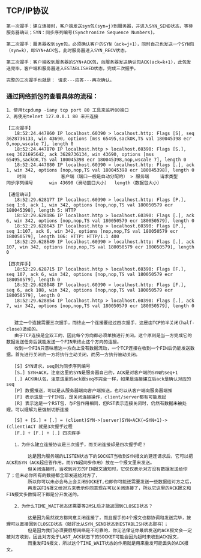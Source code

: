 
## TCP/IP协议
 
    第一次握手：建立连接时，客户端发送syn包(syn=j)到服务器，并进入SYN_SEND状态，等待服务器确认；SYN：同步序列编号(Synchronize Sequence Numbers)。
 
    第二次握手：服务器收到syn包，必须确认客户的SYN（ack=j+1），同时自己也发送一个SYN包（syn=k），即SYN+ACK包，此时服务器进入SYN_RECV状态。
 
    第三次握手：客户端收到服务器的SYN+ACK包，向服务器发送确认包ACK(ack=k+1)，此包发送完毕，客户端和服务器进入ESTABLISHED状态，完成三次握手。
 
    完整的三次握手也就是： 请求---应答---再次确认。
 
### 通过网络抓包的查看具体的流程：
    1、使用tcpdump -iany tcp port 80 工具来监听80端口
    2、再使用telnet 127.0.0.1 80 来开连接
 
    【三次握手】
       18:52:24.447860 IP localhost.60390 > localhost.http: Flags [S], seq 3628736133, win 43690, options [mss 65495,sackOK,TS val 180045398 ecr 0,nop,wscale 7], length 0
       18:52:24.447870 IP localhost.http > localhost.60390: Flags [S.], seq 3621695642, ack 3628736134, win 43690, options [mss 65495,sackOK,TS val 180045398 ecr 180045398,nop,wscale 7], length 0
       18:52:24.447880 IP localhost.60390 > localhost.http: Flags [.], ack 1, win 342, options [nop,nop,TS val 180045398 ecr 180045398], length 0
        时间             客户端（端口一般是自动分配的） > 服务端    请求类型     同步序列编号      win 43690（滑动窗口大小）  length（数据包大小）
 
    【通信确认】
       18:52:29.628177 IP localhost.60390 > localhost.http: Flags [P.], seq 1:6, ack 1, win 342, options [nop,nop,TS val 180050579 ecr 180045398], length 5: HTTP
       18:52:29.628186 IP localhost.http > localhost.60390: Flags [.], ack 6, win 342, options [nop,nop,TS val 180050579 ecr 180050579], length 0
       18:52:29.628643 IP localhost.http > localhost.60390: Flags [P.], seq 1:107, ack 6, win 342, options [nop,nop,TS val 180050579 ecr 180050579], length 106: HTTP: HTTP/1.1 400
       18:52:29.628649 IP localhost.60390 > localhost.http: Flags [.], ack 107, win 342, options [nop,nop,TS val 180050579 ecr 180050579], length 0
 
    【四次挥手】
       18:52:29.628715 IP localhost.http > localhost.60390: Flags [F.], seq 107, ack 6, win 342, options [nop,nop,TS val 180050579 ecr 180050579], length 0
       18:52:29.628848 IP localhost.60390 > localhost.http: Flags [F.], seq 6, ack 108, win 342, options [nop,nop,TS val 180050579 ecr 180050579], length 0
       18:52:29.628854 IP localhost.http > localhost.60390: Flags [.], ack 7, win 342, options [nop,nop,TS val 180050579 ecr 180050579], length 0
 
 
       建立一个连接需要三次握手，而终止一个连接要经过四次握手，这是由TCP的半关闭(half-close)造成的。
       由于TCP连接是全双工的，因此每个方向都必须单独进行关闭。这个原则是当一方完成它的数据发送任务后就能发送一个FIN来终止这个方向的连接。
       收到一个FIN只意味着这一方向上没有数据流动，一个TCP连接在收到一个FIN后仍能发送数据。首先进行关闭的一方将执行主动关闭，而另一方执行被动关闭。
 
       [S] SYN请求，seq则为同步序列编号
       [S.] SYN+ACK，注意这里的SYN是服务器自己的，ACK是对客户端的SYN的seq+1
       [.] ACK确认包，注意这里的ack跟seq不完全一样，如果是连接建立后ack是确认对应的seq
       [P] 数据推送，可以是从服务器端向客户端推送，也可以从客户端向服务器端推
       [F] 表示这是一个FIN包，是关闭连接操作，client/server都有可能发起
       [R] 表示这是一个RST包，与F包作用相同，但RST表示连接关闭时，仍然有数据未被处理。可以理解为是强制切断连接
 
       [S] + [S.] + [.] = (client)SYN->(server)SYN+ACK(=SYN+1)->(client)ACT 就是3次握手过程
       [F.] + [F.] + [.] 四次挥手
 
       1．为什么建立连接协议是三次握手，而关闭连接却是四次握手呢？
            
            这是因为服务端的LISTEN状态下的SOCKET当收到SYN报文的建连请求后，它可以把ACK和SYN（ACK起应答作用，而SYN起同步作用）放在一个报文里来发送。
            但关闭连接时，当收到对方的FIN报文通知时，它仅仅表示对方没有数据发送给你了；但未必你所有的数据都全部发送给对方了，
            所以你可以未必会马上会关闭SOCKET,也即你可能还需要发送一些数据给对方之后，
            再发送FIN报文给对方来表示你同意现在可以关闭连接了，所以它这里的ACK报文和FIN报文多数情况下都是分开发送的。
 
       2．为什么TIME_WAIT状态还需要等2MSL后才能返回到CLOSED状态？
 
            这是因为虽然双方都同意关闭连接了，而且握手的4个报文也都协调和发送完毕，按理可以直接回到CLOSED状态（就好比从SYN_SEND状态到ESTABLISH状态那样）；
            但是因为我们必须要假想网络是不可靠的，你无法保证你最后发送的ACK报文会一定被对方收到，因此对方处于LAST_ACK状态下的SOCKET可能会因为超时未收到ACK报文，
            而重发FIN报文，所以这个TIME_WAIT状态的作用就是用来重发可能丢失的ACK报文。
 

